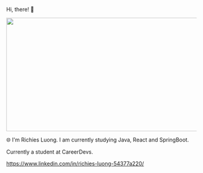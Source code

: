 Hi, there! :wave:

<div align="center">
  <img src="https://media.giphy.com/media/dWesBcTLavkZuG35MI/giphy.gif" width="600" height="300"/>
</div>

:globe_with_meridians: I'm Richies Luong. I am currently studying Java, React and SpringBoot.

Currently a student at CareerDevs.

https://www.linkedin.com/in/richies-luong-54377a220/
